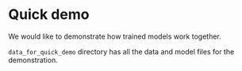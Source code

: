 # Quick demo
We would like to demonstrate how trained models work together. 

`data_for_quick_demo` directory has all the data and model files for the demonstration. 
